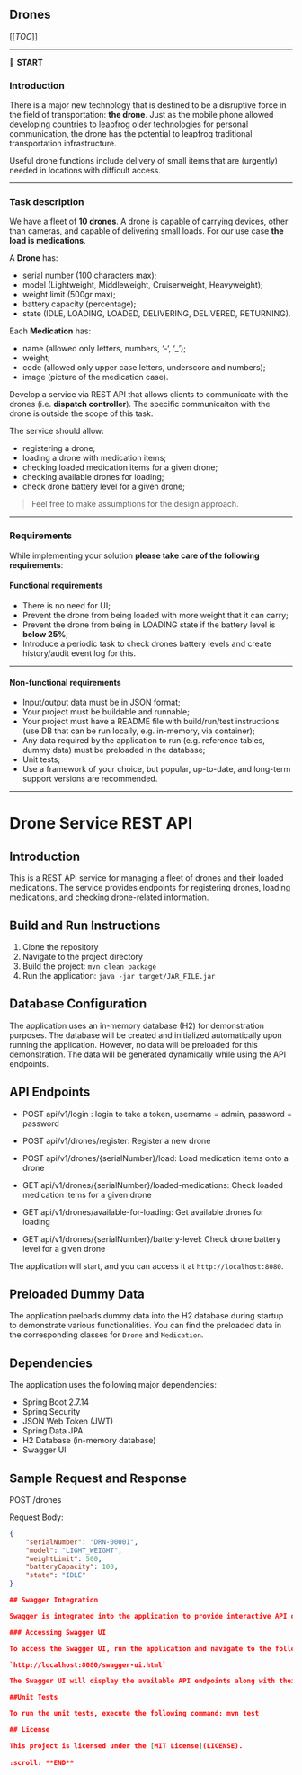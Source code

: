 ## Drones

[[_TOC_]]

---

:scroll: **START**


### Introduction

There is a major new technology that is destined to be a disruptive force in the field of transportation: **the drone**. Just as the mobile phone allowed developing countries to leapfrog older technologies for personal communication, the drone has the potential to leapfrog traditional transportation infrastructure.

Useful drone functions include delivery of small items that are (urgently) needed in locations with difficult access.

---

### Task description

We have a fleet of **10 drones**. A drone is capable of carrying devices, other than cameras, and capable of delivering small loads. For our use case **the load is medications**.

A **Drone** has:
- serial number (100 characters max);
- model (Lightweight, Middleweight, Cruiserweight, Heavyweight);
- weight limit (500gr max);
- battery capacity (percentage);
- state (IDLE, LOADING, LOADED, DELIVERING, DELIVERED, RETURNING).

Each **Medication** has: 
- name (allowed only letters, numbers, ‘-‘, ‘_’);
- weight;
- code (allowed only upper case letters, underscore and numbers);
- image (picture of the medication case).

Develop a service via REST API that allows clients to communicate with the drones (i.e. **dispatch controller**). The specific communicaiton with the drone is outside the scope of this task. 

The service should allow:
- registering a drone;
- loading a drone with medication items;
- checking loaded medication items for a given drone; 
- checking available drones for loading;
- check drone battery level for a given drone;

> Feel free to make assumptions for the design approach. 

---

### Requirements

While implementing your solution **please take care of the following requirements**: 

#### Functional requirements

- There is no need for UI;
- Prevent the drone from being loaded with more weight that it can carry;
- Prevent the drone from being in LOADING state if the battery level is **below 25%**;
- Introduce a periodic task to check drones battery levels and create history/audit event log for this.

---

#### Non-functional requirements

- Input/output data must be in JSON format;
- Your project must be buildable and runnable;
- Your project must have a README file with build/run/test instructions (use DB that can be run locally, e.g. in-memory, via container);
- Any data required by the application to run (e.g. reference tables, dummy data) must be preloaded in the database;
- Unit tests;
- Use a framework of your choice, but popular, up-to-date, and long-term support versions are recommended.

---

# Drone Service REST API

## Introduction
This is a REST API service for managing a fleet of drones and their loaded medications. The service provides endpoints for registering drones, loading medications, and checking drone-related information.

## Build and Run Instructions
1. Clone the repository
2. Navigate to the project directory
3. Build the project: `mvn clean package`
4. Run the application: `java -jar target/JAR_FILE.jar`

## Database Configuration
The application uses an in-memory database (H2) for demonstration purposes. The database will be created and initialized automatically upon running the application. However, no data will be preloaded for this demonstration. The data will be generated dynamically while using the API endpoints.

## API Endpoints
- POST api/v1/login : login to take a token, username = admin, password = password
- POST api/v1/drones/register: Register a new drone
- POST api/v1/drones/{serialNumber}/load: Load medication items onto a drone

- GET api/v1/drones/{serialNumber}/loaded-medications: Check loaded medication items for a given drone
- GET api/v1/drones/available-for-loading: Get available drones for loading
- GET api/v1/drones/{serialNumber}/battery-level: Check drone battery level for a given drone

The application will start, and you can access it at `http://localhost:8080`.

## Preloaded Dummy Data

The application preloads dummy data into the H2 database during startup to demonstrate various functionalities. You can find the preloaded data in the corresponding classes for `Drone` and `Medication`.

## Dependencies

The application uses the following major dependencies:

- Spring Boot 2.7.14
- Spring Security
- JSON Web Token (JWT)
- Spring Data JPA
- H2 Database (in-memory database)
- Swagger UI

## Sample Request and Response

POST /drones

Request Body:
```json
{
    "serialNumber": "DRN-00001",
    "model": "LIGHT_WEIGHT",
    "weightLimit": 500,
    "batteryCapacity": 100,
    "state": "IDLE"
}

## Swagger Integration

Swagger is integrated into the application to provide interactive API documentation. It allows developers to explore the API endpoints, view request and response models, and test the endpoints directly from the Swagger UI.

### Accessing Swagger UI

To access the Swagger UI, run the application and navigate to the following URL in your web browser:

`http://localhost:8080/swagger-ui.html`

The Swagger UI will display the available API endpoints along with their descriptions, request parameters, and response models.

##Unit Tests

To run the unit tests, execute the following command: mvn test

## License

This project is licensed under the [MIT License](LICENSE).
    
:scroll: **END** 
